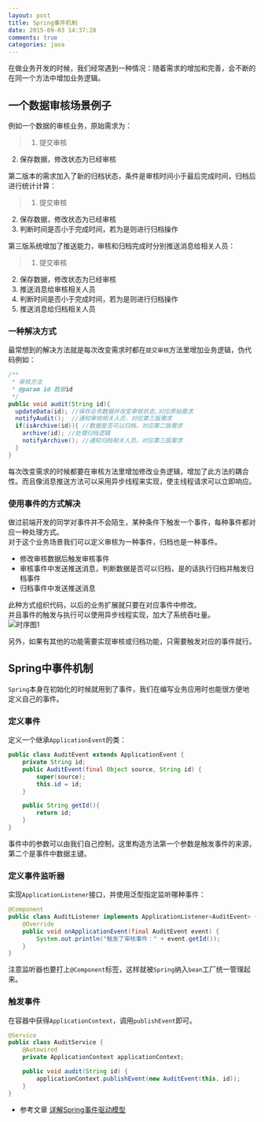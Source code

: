 ```yaml
---
layout: post
title: Spring事件机制
date: 2015-09-03 14:37:28
comments: true
categories: java
---
```

在做业务开发的时候，我们经常遇到一种情况：随着需求的增加和完善，会不断的在同一个方法中增加业务逻辑。  
## 一个数据审核场景例子
例如一个数据的审核业务，原始需求为：  
>1. 提交审核
2. 保存数据，修改状态为已经审核  

第二版本的需求加入了新的归档状态，条件是审核时间小于最后完成时间，归档后进行统计计算：
>1. 提交审核
2. 保存数据，修改状态为已经审核  
3. 判断时间是否小于完成时间，若为是则进行归档操作

第三版系统增加了推送能力，审核和归档完成时分别推送消息给相关人员：
>1. 提交审核
2. 保存数据，修改状态为已经审核
3. 推送消息给审核相关人员
4. 判断时间是否小于完成时间，若为是则进行归档操作
5. 推送消息给归档相关人员


<!-- more -->

### 一种解决方式
最常想到的解决方法就是每次改变需求时都在`提交审核`方法里增加业务逻辑，伪代码例如：
```java
/**
 * 审核方法
 * @param id 数据id
 */
public void audit(String id){
  updateData(id); //保存业务数据并改变审核状态,对应原始需求
  notifyAudit();  //通知审核相关人员，对应第三版需求
  if(isArchive(id)){ //数据是否可以归档，对应第二版需求
    archive(id); //处理归档逻辑
    notifyArchive(); //通知归档相关人员，对应第三版需求
  }
}
```
每次改变需求的时候都要在审核方法里增加修改业务逻辑，增加了此方法的耦合性。而且像消息推送方法可以采用异步线程来实现，使主线程请求可以立即响应。

### 使用事件的方式解决
做过前端开发的同学对事件并不会陌生，某种条件下触发一个事件，每种事件都对应一种处理方式。  
对于这个业务场景我们可以定义审核为一种事件，归档也是一种事件。  
* 修改审核数据后触发审核事件
* 审核事件中发送推送消息，判断数据是否可以归档，是的话执行归档并触发归档事件
* 归档事件中发送推送消息

此种方式组织代码，以后的业务扩展就只要在对应事件中修改。  
并且事件的触发与执行可以使用异步线程实现，加大了系统吞吐量。  
![时序图1](/image/spring-event1.png)

另外，如果有其他的功能需要实现审核或归档功能，只需要触发对应的事件就行。

## Spring中事件机制
`Spring`本身在初始化的时候就用到了事件，我们在编写业务应用时也能很方便地定义自己的事件。  
### 定义事件
定义一个继承`ApplicationEvent`的类：  
```java
public class AuditEvent extends ApplicationEvent {  
    private String id;
    public AuditEvent(final Object source, String id) {  
        super(source);  
        this.id = id;
    }

    public String getId(){
        return id;
    }
}
```
事件中的参数可以由我们自己控制，这里构造方法第一个参数是触发事件的来源，第二个是事件中数据主键。

### 定义事件监听器
实现`ApplicationListener`接口，并使用泛型指定监听哪种事件：
```java
@Component  
public class AuditListener implements ApplicationListener<AuditEvent> {  
    @Override  
    public void onApplicationEvent(final AuditEvent event) {  
        System.out.println("触发了审核事件：" + event.getId());  
    }  
}  
```
注意监听器也要打上`@Component`标签，这样就被`Spring`纳入`bean`工厂统一管理起来。

### 触发事件
在容器中获得`ApplicationContext`，调用`publishEvent`即可。
```java
@Service
public class AuditService {  
    @Autowired  
    private ApplicationContext applicationContext;  

    public void audit(String id) {  
        applicationContext.publishEvent(new AuditEvent(this, id));  
    }  
}  
```

* 参考文章
[详解Spring事件驱动模型](http://jinnianshilongnian.iteye.com/blog/1902886)
